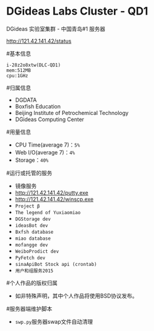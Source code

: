 # DGideas Labs Cluster - QD1
DGideas 实验室集群 - 中国青岛#1  服务器

http://121.42.141.42/status

#基本信息
```
i-28z2o8xtw(DLC-QD1)
mem:512MB
cpu:1GHz
```

#归属信息
* DGDATA
* Boxfish Education
* Beijing Institute of Petrochemical Technology
* DGideas Computing Center

#用量信息
* CPU Time(average 7)：```5%```
* Web I/O(average 7)：```4%```
* Storage：```40%```

#运行或托管的服务
* 镜像服务
* http://121.42.141.42/putty.exe
* http://121.42.141.42/winscp.exe
* ```Project β```
* ```The legend of Yuxiaomiao```
* ```DGStorage dev```
* ```ideasBot dev```
* ```Bxfsh database```
* ```miao database```
* ```mofangge dev```
* ```WeiboProdict dev```
* ```PyFetch dev```
* ```sinaApiBot Stock api (crontab)```
* ```用户和组服务2015```

#个人作品的版权归属
* 如非特殊声明，其中个人作品将使用BSD协议发布。

#服务器端维护脚本
* ```swp.py```服务器swap文件自动清理
